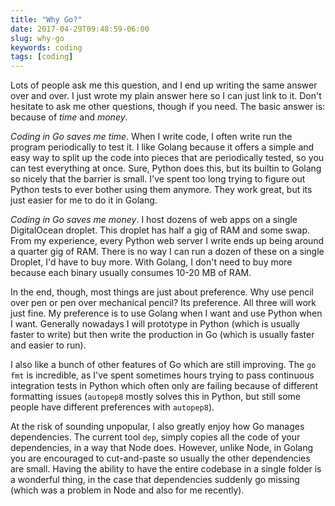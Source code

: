 ```yaml
---
title: "Why Go?"
date: 2017-04-29T09:48:59-06:00
slug: why-go
keywords: coding
tags: [coding]
---
```


Lots of people ask me this question, and I end up writing the same answer over and over. I just wrote my plain answer here so I can just link to it. Don't hesitate to ask me other questions, though if you need. The basic answer is: because of *time* and *money*.

*Coding in Go saves me time*. When I write code, I often write run the program periodically to test it. I like Golang because it offers a simple and easy way to split up the code into pieces that are periodically tested, so you can test everything at once. Sure, Python does this, but its builtin to Golang so nicely that the barrier is small. I've spent too long trying to figure out Python tests to ever bother using them anymore. They work great, but its just easier for me to do it in Golang.

*Coding in Go saves me money*. I host dozens of web apps on a single DigitalOcean droplet. This droplet has half a gig of RAM and some swap. From my experience, every Python web server I write ends up being around a quarter gig of RAM. There is no way I can run a dozen of these on a single Droplet, I'd have to buy more. With Golang, I don't need to buy more because each binary usually consumes 10-20 MB of RAM.

In the end, though, most things are just about preference. Why use pencil over pen or pen over mechanical pencil? Its preference. All three will work just fine. My preference is to use Golang when I want and use Python when I want. Generally nowadays I will prototype in Python (which is usually faster to write) but then write the production in Go (which is usually faster and easier to run).

I also like a bunch of other features of Go which are still improving. The `go fmt` is incredible, as I've spent sometimes hours trying to pass continuous integration tests in Python which often only are failing because of different formatting issues (`autopep8` mostly solves this in Python, but still some people have different preferences with `autopep8`).

At the risk of sounding unpopular, I also greatly enjoy how Go manages dependencies. The current tool `dep`, simply copies all the code of your dependencies, in a way that Node does. However, unlike Node, in Golang you are encouraged to cut-and-paste so usually the other dependencies are small. Having the ability to have the entire codebase in a single folder is a wonderful thing, in the case that dependencies suddenly go missing (which was a problem in Node and also for me recently).